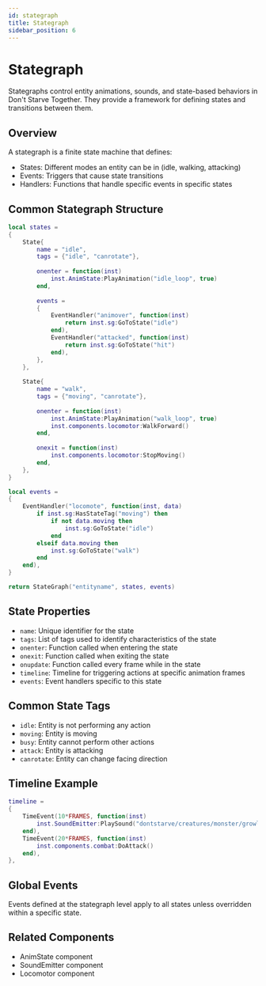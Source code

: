 ```yaml
---
id: stategraph
title: Stategraph
sidebar_position: 6
---
```


# Stategraph

Stategraphs control entity animations, sounds, and state-based behaviors in Don't Starve Together. They provide a framework for defining states and transitions between them.

## Overview

A stategraph is a finite state machine that defines:
- States: Different modes an entity can be in (idle, walking, attacking)
- Events: Triggers that cause state transitions
- Handlers: Functions that handle specific events in specific states

## Common Stategraph Structure

```lua
local states = 
{
    State{
        name = "idle",
        tags = {"idle", "canrotate"},
        
        onenter = function(inst)
            inst.AnimState:PlayAnimation("idle_loop", true)
        end,
        
        events = 
        {
            EventHandler("animover", function(inst) 
                return inst.sg:GoToState("idle") 
            end),
            EventHandler("attacked", function(inst) 
                return inst.sg:GoToState("hit") 
            end),
        },
    },
    
    State{
        name = "walk",
        tags = {"moving", "canrotate"},
        
        onenter = function(inst)
            inst.AnimState:PlayAnimation("walk_loop", true)
            inst.components.locomotor:WalkForward()
        end,
        
        onexit = function(inst)
            inst.components.locomotor:StopMoving()
        end,
    },
}

local events = 
{
    EventHandler("locomote", function(inst, data)
        if inst.sg:HasStateTag("moving") then
            if not data.moving then
                inst.sg:GoToState("idle")
            end
        elseif data.moving then
            inst.sg:GoToState("walk")
        end
    end),
}

return StateGraph("entityname", states, events)
```

## State Properties

- `name`: Unique identifier for the state
- `tags`: List of tags used to identify characteristics of the state
- `onenter`: Function called when entering the state
- `onexit`: Function called when exiting the state
- `onupdate`: Function called every frame while in the state
- `timeline`: Timeline for triggering actions at specific animation frames
- `events`: Event handlers specific to this state

## Common State Tags

- `idle`: Entity is not performing any action
- `moving`: Entity is moving
- `busy`: Entity cannot perform other actions
- `attack`: Entity is attacking
- `canrotate`: Entity can change facing direction

## Timeline Example

```lua
timeline = 
{
    TimeEvent(10*FRAMES, function(inst) 
        inst.SoundEmitter:PlaySound("dontstarve/creatures/monster/growl") 
    end),
    TimeEvent(20*FRAMES, function(inst) 
        inst.components.combat:DoAttack() 
    end),
},
```

## Global Events

Events defined at the stategraph level apply to all states unless overridden within a specific state.

## Related Components

- AnimState component
- SoundEmitter component
- Locomotor component 